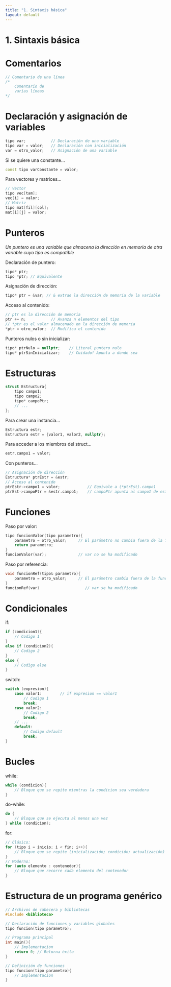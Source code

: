 ```yaml
---
title: "1. Sintaxis básica"
layout: default
---
```


# **1. Sintaxis básica**

# Comentarios

```cpp
// Comentario de una línea
/*
    Comentario de
    varias líneas
*/
```

# Declaración y asignación de variables
```cpp
tipo var;           // Declaración de una variable
tipo var = valor;   // Declaración con inicialización
var = otro_valor;   // Asignación de una variable
```
Si se quiere una constante...
```cpp
const tipo varConstante = valor;
```
Para vectores y matrices...
```cpp
// Vector
tipo vec[tam];
vec[i] = valor;
// Matriz
tipo mat[fil][col];
mat[i][j] = valor;
```

# Punteros
*Un puntero es una variable que almacena la dirección en memoria de otra variable cuyo tipo es compatible*

Declaración de puntero:
```cpp
tipo* ptr;
tipo *ptr; // Equivalente
```
Asignación de dirección:
```cpp
tipo* ptr = &var; // & extrae la dirección de memoria de la variable
```
Acceso al contenido:
```cpp
// ptr es la dirección de memoria
ptr += n;           // Avanza n elementos del tipo
// *ptr es el valor almacenado en la dirección de memoria
*ptr = otro_valor;  // Modifica el contenido
```
Punteros nulos o sin inicializar:
```cpp
tipo* ptrNulo = nullptr;    // Literal puntero nulo
tipo* ptrSinInicializar;    // Cuidado! Apunta a donde sea
```

# Estructuras
```cpp
struct Estructura{
    tipo campo1;
    tipo campo2;
    tipo* campoPtr;
    // ...
};
```
Para crear una instancia...
```cpp
Estructura estr;
Estructura estr = {valor1, valor2, nullptr};
```
Para acceder a los miembros del struct...
```cpp
estr.campo1 = valor;
```
Con punteros...
```cpp
// Asignación de dirección
Estructura* ptrEstr = &estr;
// Acceso al contenido
ptrEstr->campo1 = valor;            // Equivale a (*ptrEst).campo1
ptrEst->campoPtr = &estr.campo1;    // campoPtr apunta al campo1 de estr.
```

# Funciones
Paso por valor:
```cpp
tipo funcionValor(tipo parametro){
    parametro = otro_valor;     // El parámetro no cambia fuera de la función (copia local)
    return parametro;
}
funcionValor(var);              // var no se ha modificado
```
Paso por referencia:
```cpp
void funcionRef(tipo& parametro){
    parametro = otro_valor;     // El parámetro cambia fuera de la función
}
funcionRef(var)                    // var se ha modificado
```

# Condicionales
if:
```cpp
if (condicion1){
    // Codigo 1
}
else if (condicion2){
    // Codigo 2
}
else {
    // Codigo else
}
```
switch:
```cpp
switch (expresion){
    case valor1:        // if expresion == valor1
        // Codigo 1
        break;
    case valor2:
        // Codigo 2
        break;
    // ...
    default:
        // Codigo default
        break;
}
```

# Bucles
while:
```cpp
while (condicion){
    // Bloque que se repite mientras la condicion sea verdadera
}
```
do-while:
```cpp
do {
    // Bloque que se ejecuta al menos una vez
} while (condicion);
```
for:
```cpp
// Clásico:
for (tipo i = inicio; i < fin; i++){
    // Bloque que se repite (inicialización; condición; actualización)
}
// Moderno:
for (auto elemento : contenedor){
    // Bloque que recorre cada elemento del contenedor
}
```

# Estructura de un programa genérico
```cpp
// Archivos de cabecera y bibliotecas
#include <biblioteca>

// Declaración de funciones y variables globales
tipo funcion(tipo parametro);

// Programa principal
int main(){
    // Implementacion
    return 0; // Retorna éxito
}

// Definición de funciones
tipo funcion(tipo parametro){
    // Implementacion
}
```